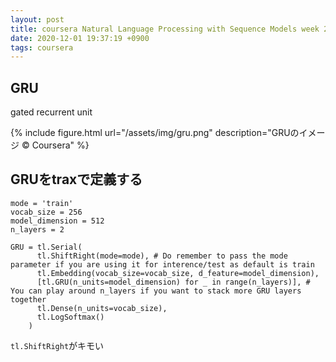 ```yaml
---
layout: post
title: coursera Natural Language Processing with Sequence Models week 2
date: 2020-12-01 19:37:19 +0900
tags: coursera
---
```



## GRU

gated recurrent unit

{% include figure.html url="/assets/img/gru.png" description="GRUのイメージ © Coursera" %}

## GRUをtraxで定義する

```
mode = 'train'
vocab_size = 256
model_dimension = 512
n_layers = 2

GRU = tl.Serial(
      tl.ShiftRight(mode=mode), # Do remember to pass the mode parameter if you are using it for interence/test as default is train
      tl.Embedding(vocab_size=vocab_size, d_feature=model_dimension),
      [tl.GRU(n_units=model_dimension) for _ in range(n_layers)], # You can play around n_layers if you want to stack more GRU layers together
      tl.Dense(n_units=vocab_size),
      tl.LogSoftmax()
    )
```

`tl.ShiftRight`がキモい
